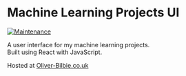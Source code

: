 # Machine Learning Projects UI
[![Maintenance](https://img.shields.io/badge/Maintained%3F-No-red.svg)](https://github.com/Oliver-Bilbie/ml-projects-ui/graphs/commit-activity)

A user interface for my machine learning projects.\
Built using React with JavaScript.

Hosted at [Oliver-Bilbie.co.uk](https://www.oliver-bilbie.co.uk)
